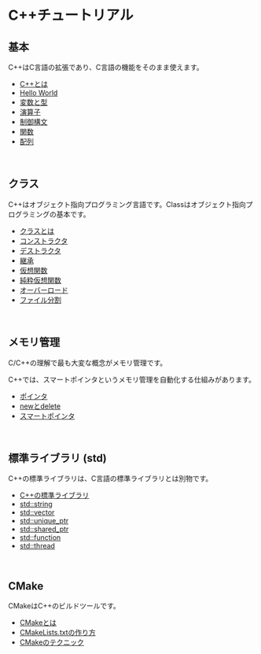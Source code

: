 # C++チュートリアル

## 基本

C++はC言語の拡張であり、C言語の機能をそのまま使えます。

- [C++とは](./00_basic/01_about_cpp/index.md)
- [Hello World](./00_basic/02_hello_world/index.md)
- [変数と型](./00_basic/03_variable/index.md)
- [演算子](./00_basic/04_operator/index.md)
- [制御構文](./00_basic/05_control/index.md)
- [関数](./00_basic/06_function/index.md)
- [配列](./00_basic/07_array/index.md)

<br>

## クラス

C++はオブジェクト指向プログラミング言語です。Classはオブジェクト指向プログラミングの基本です。

- [クラスとは](./01_class/01_about_class/index.md)
- [コンストラクタ](./01_class/02_constructor/index.md)
- [デストラクタ](./01_class/03_destructor/index.md)
- [継承](./01_class/04_inheritance/index.md)
- [仮想関数](./01_class/05_virtual_function/index.md)
- [純粋仮想関数](./01_class/06_pure_virtual_function/index.md)
- [オーバーロード](./01_class/07_overload/index.md)
- [ファイル分割](./01_class/08_file_split/index.md)

<br>

## メモリ管理

C/C++の理解で最も大変な概念がメモリ管理です。

C++では、スマートポインタというメモリ管理を自動化する仕組みがあります。

- [ポインタ](./02_memory/01_pointer/index.md)
- [newとdelete](./02_memory/02_new_delete/index.md)
- [スマートポインタ](./02_memory/03_smart_pointer/index.md)

<br>

## 標準ライブラリ (std)

C++の標準ライブラリは、C言語の標準ライブラリとは別物です。

- [C++の標準ライブラリ](./03_std/01_about_std/index.md)
- [std::string](./03_std/02_string/index.md)
- [std::vector](./03_std/03_vector/index.md)
- [std::unique_ptr](./03_std/09_unique_ptr/index.md)
- [std::shared_ptr](./03_std/10_shared_ptr/index.md)
- [std::function](./03_std/12_function/index.md)
- [std::thread](./03_std/13_thread/index.md)

<br>

## CMake

CMakeはC++のビルドツールです。

- [CMakeとは](./04_cmake/01_about_cmake/index.md)
- [CMakeLists.txtの作り方](./04_cmake/02_cmake_lists/index.md)
- [CMakeのテクニック](./04_cmake/03_cmake_technique/index.md)

<br>
